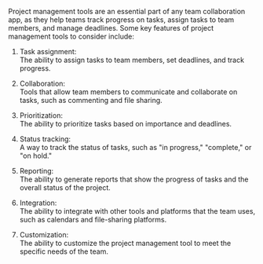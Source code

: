 Project management tools are an essential part of any team collaboration app, as they help teams track progress on tasks, assign tasks to team members, and manage deadlines. Some key features of project management tools to consider include:

1. Task assignment:  
   The ability to assign tasks to team members, set deadlines, and track progress.

2. Collaboration:  
   Tools that allow team members to communicate and collaborate on tasks, such as commenting and file sharing.

3. Prioritization:  
   The ability to prioritize tasks based on importance and deadlines.

4. Status tracking:  
   A way to track the status of tasks, such as "in progress," "complete," or "on hold."

5. Reporting:  
   The ability to generate reports that show the progress of tasks and the overall status of the project.

6. Integration:  
   The ability to integrate with other tools and platforms that the team uses, such as calendars and file-sharing platforms.

7. Customization:  
   The ability to customize the project management tool to meet the specific needs of the team.

